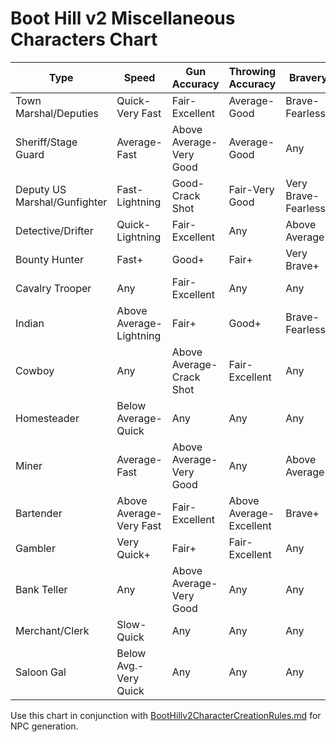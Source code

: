 # Boot Hill v2 Miscellaneous Characters Chart

| Type | Speed | Gun Accuracy | Throwing Accuracy | Bravery | Strength | Experience |
|------|-------|--------------|-------------------|---------|----------|------------|
| Town Marshal/Deputies | Quick-Very Fast | Fair-Excellent | Average-Good | Brave-Fearless | Any | 1-5 |
| Sheriff/Stage Guard | Average-Fast | Above Average-Very Good | Average-Good | Any | Any | 0-4 |
| Deputy US Marshal/Gunfighter | Fast-Lightning | Good-Crack Shot | Fair-Very Good | Very Brave-Fearless | 15+ | 2-6 |
| Detective/Drifter | Quick-Lightning | Fair-Excellent | Any | Above Average | Any | 1-4 |
| Bounty Hunter | Fast+ | Good+ | Fair+ | Very Brave+ | Any | 3-8 |
| Cavalry Trooper | Any | Fair-Excellent | Any | Any | Any | 0-4 |
| Indian | Above Average-Lightning | Fair+ | Good+ | Brave-Fearless | Any | 0-3 |
| Cowboy | Any | Above Average-Crack Shot | Fair-Excellent | Any | Any | 0-2 |
| Homesteader | Below Average-Quick | Any | Any | Any | Any | 0 |
| Miner | Average-Fast | Above Average-Very Good | Any | Above Average+ | Any | 0-2 |
| Bartender | Above Average-Very Fast | Fair-Excellent | Above Average-Excellent | Brave+ | Any | 1-3 |
| Gambler | Very Quick+ | Fair+ | Fair-Excellent | Any | Any | 0-4 |
| Bank Teller | Any | Above Average-Very Good | Any | Any | Any | 0-2 |
| Merchant/Clerk | Slow-Quick | Any | Any | Any | Any | 0 |
| Saloon Gal | Below Avg.-Very Quick | Any | Any | Any | 13+ | 0-1 |

Use this chart in conjunction with [BootHillv2CharacterCreationRules.md](BootHillv2CharacterCreationRules.md) for NPC generation.